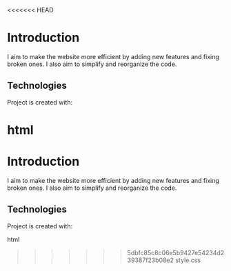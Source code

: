 <<<<<<< HEAD
# Introduction

I aim to make the website more efficient by adding new features and fixing broken ones. I also aim to simplify and reorganize the code.

## Technologies

Project is created with:

html
=======
# Introduction

I aim to make the website more efficient by adding new features and fixing broken ones. I also aim to simplify and reorganize the code.

## Technologies

Project is created with:

html
>>>>>>> 5dbfc85c8c06e5b9427e54234d239387f23b08e2
style.css